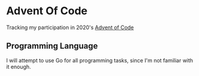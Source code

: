 # Advent Of Code

Tracking my participation in 2020's [Advent of Code](https://adventofcode.com)

## Programming Language

I will attempt to use Go for all programming tasks, since I'm not familiar with
it enough.


